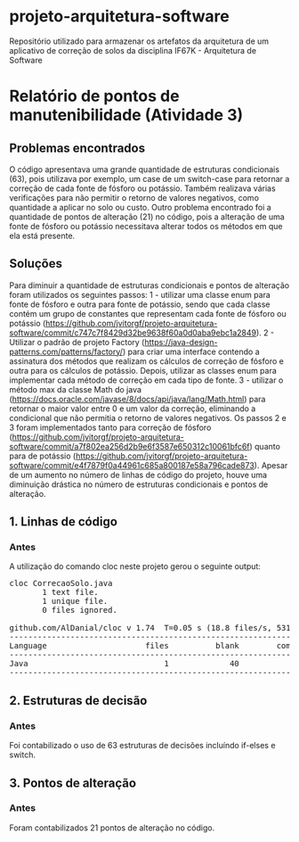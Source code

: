# projeto-arquitetura-software
Repositório utilizado para armazenar os artefatos da arquitetura de um aplicativo de correção de solos da disciplina IF67K - Arquitetura de Software

# Relatório de pontos de manutenibilidade (Atividade 3)

## Problemas encontrados
O código apresentava uma grande quantidade de estruturas condicionais (63), pois utilizava por exemplo, um case de um switch-case para retornar a correção de
cada fonte de fósforo ou potássio. Também realizava várias verificações para não permitir o retorno de valores negativos, como quantidade a aplicar no solo ou custo. Outro problema encontrado foi a quantidade de pontos de alteração (21) no código, pois a alteração de uma fonte de fósforo ou potássio necessitava alterar todos os métodos em que ela está presente.

## Soluções
Para diminuir a quantidade de estruturas condicionais e pontos de alteração foram utilizados os seguintes passos: 1 - utilizar uma classe enum para fonte de fósforo e outra para fonte de potássio, sendo que cada classe contém um grupo de constantes que representam cada fonte de fósforo ou potássio (https://github.com/jvitorgf/projeto-arquitetura-software/commit/c747c7f8429d32be9638f60a0d0aba9ebc1a2849). 2 - Utilizar o padrão de projeto Factory (https://java-design-patterns.com/patterns/factory/) para criar uma interface contendo a assinatura dos métodos que realizam os cálculos de correção de fósforo e outra para os cálculos de potássio. Depois, utilizar as classes enum para implementar cada método de correção em cada tipo de fonte. 3 - utilizar o método max da classe Math do java (https://docs.oracle.com/javase/8/docs/api/java/lang/Math.html) para retornar o maior valor entre 0 e um valor da correção, eliminando a condicional que não permitia o retorno de valores negativos. Os passos 2 e 3 foram implementados tanto para correção de fósforo (https://github.com/jvitorgf/projeto-arquitetura-software/commit/a7f802ea256d2b9e6f3587e650312c10061bfc6f) quanto para de potássio (https://github.com/jvitorgf/projeto-arquitetura-software/commit/e4f7879f0a44961c685a800187e58a796cade873). Apesar de um aumento no número de linhas de código do projeto, houve uma diminuição drástica no número de estruturas condicionais e pontos de alteração.

## 1. Linhas de código
### Antes

A utilização do comando cloc neste projeto gerou o seguinte output:

<pre>cloc CorrecaoSolo.java 
       1 text file.
       1 unique file.                              
       0 files ignored.

github.com/AlDanial/cloc v 1.74  T=0.05 s (18.8 files/s, 5312.4 lines/s)
-------------------------------------------------------------------------------
Language                     files          blank        comment           code
-------------------------------------------------------------------------------
Java                             1             40              0            242
-------------------------------------------------------------------------------</pre>

## 2. Estruturas de decisão
### Antes

Foi contabilizado o uso de 63 estruturas de decisões incluíndo if-elses e switch. 

## 3. Pontos de alteração
### Antes

Foram contabilizados 21 pontos de alteração no código.
